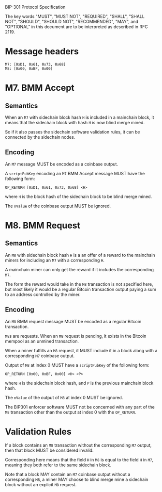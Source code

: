 BIP-301 Protocol Specification

The key words "MUST", "MUST NOT", "REQUIRED", "SHALL", "SHALL NOT", "SHOULD",
"SHOULD NOT", "RECOMMENDED",  "MAY", and "OPTIONAL" in this document are to be
interpreted as described in RFC 2119.

# Message headers
```
M7: [0xD1, 0x61, 0x73, 0x68]
M8: [0x00, 0xBF, 0x00]
```

# M7. BMM Accept
## Semantics

When an `M7` with sidechain block hash `H` is included in a mainchain block, it
means that the sidechain block with hash `H` is now blind merge mined.

So if it also passes the sidechain software validation rules, it can be
connected by the sidechain nodes.

## Encoding

An `M7` message MUST be encoded as a coinbase output.

A `scriptPubKey` encoding an `M7` BMM Accept message MUST have the following form:
```
OP_RETURN [0xD1, 0x61, 0x73, 0x68] <H>
```
where `H` is the block hash of the sidechain block to be blind merge mined.

The `nValue` of the coinbase output MUST be ignored.

# M8. BMM Request

## Semantics

An `M8` with sidechain block hash `H` is a an offer of a reward to the
mainchain miners for including an `M7` with a corresponding `H`.

A mainchain miner can only get the reward if it includes the corresponding `M7`.

The form the reward would take in the `M8` transaction is not specified here,
but most likely it would be a regular Bitcoin transaction output paying a sum
to an address controlled by the miner.

## Encoding

An `M8` BMM request message MUST be encoded as a regular Bitcoin transaction.

`M8`s are requests. When an `M8` request is pending, it exists in the Bitcoin
mempool as an unmined transaction.

When a miner fulfills an `M8` request, it MUST include it in a block along with
a corresponding `M7` coinbase output.

Output of `M8` at index 0 MUST have a `scriptPubKey` of the following form:
```
OP_RETURN [0x00, 0xBF, 0x00] <H> <P>
```
where `H` is the sidechain block hash, and `P` is the previous mainchain block
hash.

The `nValue` of the output of `M8` at index 0 MUST be ignored.

The BIP301 enforcer software MUST not be concerned with any part of the `M8`
transaction other than the output at index 0 with the `OP_RETURN`.

# Validation Rules
If a block contains an `M8` transaction without the corresponding `M7` output,
then that block MUST be considered invalid.

Corresponding here means that the field `H` in `M8` is equal to the field `H`
in `M7`, meaning they both refer to the same sidechain block.

Note that a block MAY contain an `M7` coinbase output without a corresponding
`M8`, a miner MAY choose to blind merge mine a sidechain block without an
explicit `M8` request.
